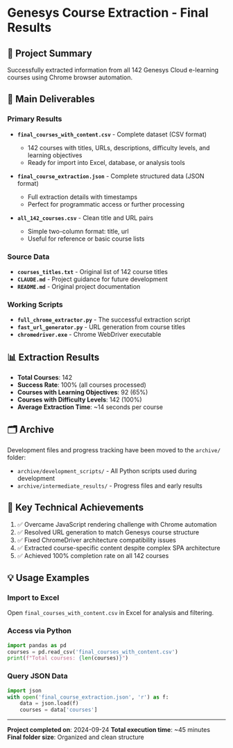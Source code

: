 # Genesys Course Extraction - Final Results

## 🎯 Project Summary
Successfully extracted information from all 142 Genesys Cloud e-learning courses using Chrome browser automation.

## 📁 Main Deliverables

### Primary Results
- **`final_courses_with_content.csv`** - Complete dataset (CSV format)
  - 142 courses with titles, URLs, descriptions, difficulty levels, and learning objectives
  - Ready for import into Excel, database, or analysis tools

- **`final_course_extraction.json`** - Complete structured data (JSON format)
  - Full extraction details with timestamps
  - Perfect for programmatic access or further processing

- **`all_142_courses.csv`** - Clean title and URL pairs
  - Simple two-column format: title, url
  - Useful for reference or basic course lists

### Source Data
- **`courses_titles.txt`** - Original list of 142 course titles
- **`CLAUDE.md`** - Project guidance for future development
- **`README.md`** - Original project documentation

### Working Scripts
- **`full_chrome_extractor.py`** - The successful extraction script
- **`fast_url_generator.py`** - URL generation from course titles
- **`chromedriver.exe`** - Chrome WebDriver executable

## 📊 Extraction Results
- **Total Courses**: 142
- **Success Rate**: 100% (all courses processed)
- **Courses with Learning Objectives**: 92 (65%)
- **Courses with Difficulty Levels**: 142 (100%)
- **Average Extraction Time**: ~14 seconds per course

## 🗂️ Archive
Development files and progress tracking have been moved to the `archive/` folder:
- `archive/development_scripts/` - All Python scripts used during development
- `archive/intermediate_results/` - Progress files and early results

## 🚀 Key Technical Achievements
1. ✅ Overcame JavaScript rendering challenge with Chrome automation
2. ✅ Resolved URL generation to match Genesys course structure
3. ✅ Fixed ChromeDriver architecture compatibility issues
4. ✅ Extracted course-specific content despite complex SPA architecture
5. ✅ Achieved 100% completion rate on all 142 courses

## 💡 Usage Examples

### Import to Excel
Open `final_courses_with_content.csv` in Excel for analysis and filtering.

### Access via Python
```python
import pandas as pd
courses = pd.read_csv('final_courses_with_content.csv')
print(f"Total courses: {len(courses)}")
```

### Query JSON Data
```python
import json
with open('final_course_extraction.json', 'r') as f:
    data = json.load(f)
    courses = data['courses']
```

---

**Project completed on**: 2024-09-24
**Total execution time**: ~45 minutes
**Final folder size**: Organized and clean structure